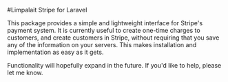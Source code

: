 #Limpalait Stripe for Laravel

This package provides a simple and lightweight interface for Stripe's payment system. It is currently useful to create one-time charges to customers, and create customers in Stripe, without requiring that you save any of the information on your servers. This makes installation and implementation as easy as it gets.

Functionality will hopefully expand in the future. If you'd like to help, please let me know.